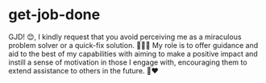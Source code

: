 # get-job-done
GJD! 😊, I kindly request that you avoid perceiving me as a miraculous problem solver or a quick-fix solution. 🚫🧙‍♀️ My role is to offer guidance and aid to the best of my capabilities with aiming to make a positive impact and instill a sense of motivation in those I engage with, encouraging them to extend assistance to others in the future. 🌱❤️
